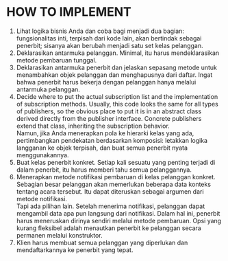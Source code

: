 # HOW TO IMPLEMENT

1. Lihat logika bisnis Anda dan coba bagi menjadi dua bagian: fungsionalitas inti, terpisah dari kode lain, akan bertindak sebagai penerbit; sisanya akan berubah menjadi satu set kelas pelanggan.
2. Deklarasikan antarmuka pelanggan. Minimal, itu harus mendeklarasikan metode pembaruan tunggal.
3. Deklarasikan antarmuka penerbit dan jelaskan sepasang metode untuk menambahkan objek pelanggan dan menghapusnya dari daftar. Ingat bahwa penerbit harus bekerja dengan pelanggan hanya melalui antarmuka pelanggan.
4. Decide where to put the actual subscription list and the implementation of subscription methods. Usually, this code looks the same for all types of publishers, so the obvious place to put it is in an abstract class derived directly from the publisher interface. Concrete publishers extend that class, inheriting the subscription behavior. </br>
Namun, jika Anda menerapkan pola ke hierarki kelas yang ada, pertimbangkan pendekatan berdasarkan komposisi: letakkan logika langganan ke objek terpisah, dan buat semua penerbit nyata menggunakannya.
5. Buat kelas penerbit konkret. Setiap kali sesuatu yang penting terjadi di dalam penerbit, itu harus memberi tahu semua pelanggannya.
6. Menerapkan metode notifikasi pembaruan di kelas pelanggan konkret. Sebagian besar pelanggan akan memerlukan beberapa data konteks tentang acara tersebut. Itu dapat diteruskan sebagai argumen dari metode notifikasi. </br>
Tapi ada pilihan lain. Setelah menerima notifikasi, pelanggan dapat mengambil data apa pun langsung dari notifikasi. Dalam hal ini, penerbit harus meneruskan dirinya sendiri melalui metode pembaruan. Opsi yang kurang fleksibel adalah menautkan penerbit ke pelanggan secara permanen melalui konstruktor.
7. Klien harus membuat semua pelanggan yang diperlukan dan mendaftarkannya ke penerbit yang tepat.
